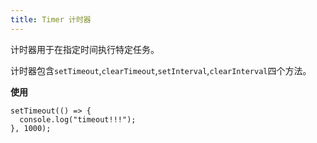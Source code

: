 ```yaml
---
title: Timer 计时器
---
```


计时器用于在指定时间执行特定任务。

计时器包含`setTimeout`,`clearTimeout`,`setInterval`,`clearInterval`四个方法。

**使用**

```
setTimeout(() => {
  console.log("timeout!!!");
}, 1000);
```